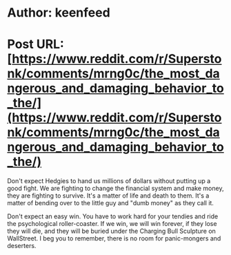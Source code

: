 # Author: keenfeed
# Post URL: [https://www.reddit.com/r/Superstonk/comments/mrng0c/the_most_dangerous_and_damaging_behavior_to_the/](https://www.reddit.com/r/Superstonk/comments/mrng0c/the_most_dangerous_and_damaging_behavior_to_the/)



Don't expect Hedgies to hand us millions of dollars without putting up a good fight. We are fighting to change the financial system and make money, they are fighting to survive. It's a matter of life and death to them. It's a matter of bending over to the little guy and "dumb money" as they call it. 

Don't expect an easy win. You have to work hard for your tendies and ride the psychological roller-coaster. If we win, we will win forever, if they lose they will die, and they will be buried under the Charging Bull Sculpture on WallStreet. I beg you to remember, there is no room for panic-mongers and deserters.
